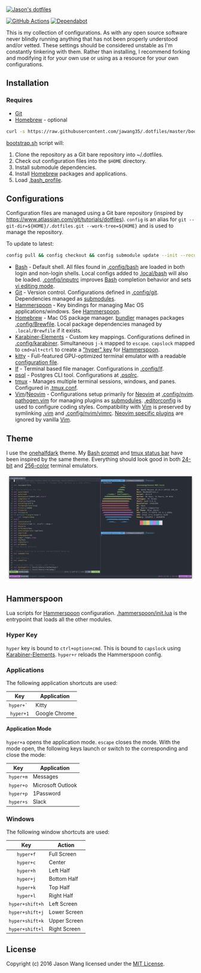 <a href="https://github.com/jawang35/.dotfiles" title="Jason's dotfiles">
    <img src="https://raw.githubusercontent.com/jglovier/dotfiles-logo/master/dotfiles-logo.svg?sanitize=true" alt="Jason's dotfiles" width="400">
</a>

[![GitHub Actions](https://github.com/jawang35/.dotfiles/workflows/CI/badge.svg)](https://github.com/jawang35/.dotfiles/actions?query=workflow%3ACI)
[![Dependabot](https://api.dependabot.com/badges/status?host=github&repo=jawang35/.dotfiles)](https://app.dependabot.com/)

This is my collection of configurations. As with any open source software never blindly running anything that has not been properly understood and/or vetted. These settings should be considered unstable as I'm constantly tinkering with them. Rather than installing, I recommend forking and modifying it for your own use or using as a resource for your own configurations.

## Installation

### Requires

- [Git](https://git-scm.com/)
- [Homebrew](https://brew.sh/) - optional

```sh
curl -s https://raw.githubusercontent.com/jawang35/.dotfiles/master/bootstrap.sh | bash
```

[bootstrap.sh](bootstrap.sh) script will:
1. Clone the repository as a Git bare repository into ~/.dotfiles.
2. Check out configuration files into the `$HOME` directory.
3. Install submodule dependencies.
4. Install [Homebrew](#homebrew) packages and applications.
5. Load [.bash_profile](.bash_profile).

## Configurations

Configuration files are managed using a Git bare repository (inspired by https://www.atlassian.com/git/tutorials/dotfiles). `config` is an alias for `git --git-dir=${HOME}/.dotfiles.git --work-tree=${HOME}` and is used to manage the repository.

To update to latest:

```sh
config pull && config checkout && config submodule update --init --recursive
```

- [Bash](https://www.gnu.org/software/bash/) - Default shell. All files found in [.config/bash](.config/bash) are loaded in both login and non-login shells. Local configs added to [.local/bash](.local/bash) will also be loaded. [.config/inputrc](.config/inputrc) improves [Bash](https://www.gnu.org/software/bash/) completion behavior and sets [vi editing mode](https://sanctum.geek.nz/arabesque/vi-mode-in-bash/).
- [Git](https://git-scm.com/) - Version control. Configurations defined in [.config/git](.config/git). Dependencies managed as [submodules](.gitmodules).
- [Hammerspoon](https://www.hammerspoon.org/) - Key bindings for managing Mac OS applications/windows. See [Hammerspoon](#hammerspoon).
- [Homebrew](https://brew.sh/) - Mac OS package manager. [bundler](https://github.com/Homebrew/homebrew-bundle) manages packages [.config/Brewfile](.config/Brewfile). Local package dependencies managed by `.local/Brewfile` if it exists.
- [Karabiner-Elements](https://pqrs.org/osx/karabiner/) - Custom key mappings. Configurations defined in [.config/karabiner](.config/karabiner). Simultaneous `j-k` mapped to `escape`. `capslock` mapped to `cmd+alt+ctrl` to create a ["hyper" key](https://brettterpstra.com/2017/06/15/a-hyper-key-with-karabiner-elements-full-instructions/) for [Hammerspoon](#hammerspoon).
- [kitty](https://sw.kovidgoyal.net/kitty/) - Full-featured GPU-optimized terminal emulator with a readable [configuration file](.config/kitty).
- [lf](https://github.com/gokcehan/lf) - Terminal based file manager. Configurations in [.config/lf](.config/lf).
- [psql](https://www.postgresql.org/docs/current/app-psql.html) - Postgres CLI tool. Configurations at [.psqlrc](.psqlrc).
- [tmux](https://github.com/tmux/tmux) - Manages multiple terminal sessions, windows, and panes. Configured in [.tmux.conf](.tmux.conf).
- [Vim](https://www.vim.org/)/[Neovim](https://neovim.io/) - Configurations setup primarily for [Neovim](https://neovim.io/) at [.config/nvim](.config/nvim). [pathogen.vim](https://github.com/tpope/vim-pathogen) for managing plugins as [submodules](.gitmodule). [.editorconfig](.editorconfig) is used to configure coding styles. Compatibility with [Vim](https://www.vim.org/) is preserved by symlinking [.vim](.vim) and [.config/nvim/vimrc](.config/nvim/vimrc). [Neovim specific plugins](.config/nvim/bundles/nvim) are ignored by vanilla [Vim](https://www.vim.org/).

## Theme

I use the [onehalfdark](https://github.com/sonph/onehalf) theme. My [Bash prompt](.config/bash/prompt) and [tmux status bar](https://github.com/jawang35/.dotfiles/blob/master/.config/tmux/onehalfdark.tmux) have been inspired by the same theme. Everything should look good in both [24-bit](https://raw.githubusercontent.com/jawang35/.dotfiles/master/.themes/kitty-24-bit.png) and [256-color](https://raw.githubusercontent.com/jawang35/.dotfiles/master/.themes/terminal-8-bit.png) terminal emulators.

[![Kitty (24-bit colors)](.themes/kitty-24-bit.png "Kitty (24-bit colors)")](https://raw.githubusercontent.com/jawang35/.dotfiles/master/.themes/kitty-24-bit.png)

## Hammerspoon

Lua scripts for [Hammerspoon](http://www.hammerspoon.org/) configuration. [.hammerspoon/init.lua](.hammerspoon/init.lua) is the entrypoint that loads all the other modules.

### Hyper Key

`hyper` key is bound to `ctrl+option+cmd`. This is bound to `capslock` using [Karabiner-Elements](.config/karabiner/karabiner.json). `hyper+r` reloads the Hammerspoon config.

### Applications

The following application shortcuts are used:

| Key          | Application   |
|:------------:| ------------- |
| ``hyper+` `` | Kitty         |
| `hyper+1`    | Google Chrome |

#### Application Mode

`hyper+a` opens the application mode. `escape` closes the mode. With the mode open, the following keys launch or switch to the corresponding and close the mode:

| Key       | Application       |
|:---------:| ----------------- |
| `hyper+m` | Messages          |
| `hyper+o` | Microsoft Outlook |
| `hyper+p` | 1Password         |
| `hyper+s` | Slack             |

### Windows

The following window shortcuts are used:

| Key             | Action       |
|:---------------:| ------------ |
| `hyper+f`       | Full Screen  |
| `hyper+c`       | Center       |
| `hyper+h`       | Left Half    |
| `hyper+j`       | Bottom Half  |
| `hyper+k`       | Top Half     |
| `hyper+l`       | Right Half   |
| `hyper+shift+h` | Left Screen  |
| `hyper+shift+j` | Lower Screen |
| `hyper+shift+k` | Upper Screen |
| `hyper+shift+l` | Right Screen |

## License

Copyright (c) 2016 Jason Wang licensed under the [MIT License](LICENSE).
